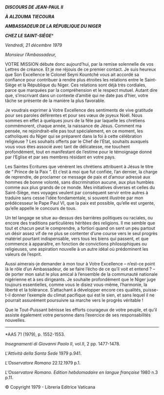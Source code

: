 ***DISCOURS DE JEAN-PAUL II***

***À ALZOUMA TIECOURA***

***AMBASSADEUR DE LA RÉPUBLIQUE DU NIGER***

***CHEZ LE SAINT-SIÈGE****

*Vendredi, 21 décembre 1979*

*Monsieur l’Ambassadeur,*

VOTRE MISSION débute donc aujourd’hui, par la remise solennelle de vos Lettres de créance. Et je me réjouis de ce premier contact. Je suis heureux que Son Excellence le Colonel Seyni Kountché vous ait accordé sa confiance pour contribuer à rendre plus étroites les relations entre le Saint-Siège et la République du Niger. Ces relations sont déjà très cordiales, parce que marquées par la compréhension et le respect mutuel. Autant dire que, s’inscrivant dans un contexte d’amitié qui ne date pas d’hier, votre tâche se présente de la manière la plus favorable.

Je voudrais exprimer à Votre Excellence des sentiments de vive gratitude pour ses paroles déférentes et pour ses vœux de joyeux Noël. Nous sommes en effet à quelques jours de la fête par laquelle les chrétiens commémorent, chaque année, la naissance de Jésus. Comment ma pensée, ne rejoindrait-elle pas tout spécialement, en ce moment, les catholiques du Niger qui se préparent dans la foi à cette célébration religieuse ? Les souhaits offerts par le Chef de l’Etat, souhaits auxquels vous vous êtes associé avec tant de délicatesse, me touchent profondément, tout en manifestant de l’estime pour le témoignage donné par l’Eglise et par ses membres résidant en votre pays.

Les Saintes Ecritures que vénèrent les chrétiens attribuent à Jésus le titre de “ Prince de la Paix ”. Et c’est à moi que fut confiée, l’an dernier, la charge de reprendre, de proclamer ce message de paix et d’amour adressé aux hommes de bonne volonté, sans discrimination aucune, aux plus humbles comme aux plus grands de ce monde. Mes initiatives diverses et celles du Saint-Siège, mes voyages veulent par conséquent servir entre autres à traduire sans cesse l’idée fondamentale, si souvent illustrée par mon prédécesseur le Pape Paul VI, que la paix est possible, qu’elle est urgente, qu’elle appelle le concours de tous.

Un tel langage se situe au-dessus des barrières politiques ou raciales, ou encore des traditions particulières héritées des religions. Il me semble que tout et chacun peut le comprendre, a fortiori quand on sent un peu partout un désir assez vif de ne plus se contenter d’une course vers le seul progrès matériel pourtant indispensable, vers tous les biens qui passent, et que commence à apparaître, en fonction de convictions philosophiques ou religieuses, une aspiration nouvelle à un autre idéal où prédominent les valeurs de l’esprit.

Aussi aimerais-je demander à mon tour à Votre Excellence – n’est-ce point là le rôle d’un Ambassadeur, de se faire l’écho de ce qu’il voit et entend ? – de porter mon salut le plus amical à l’ensemble de la communauté nationale nigérienne et à ses dirigeants. Je souhaite profondément que le Niger juge toujours essentielles, comme vous le disiez vous-même, l’harmonie, la liberté et la tolérance. S’attachant à développer encore ces qualités, puisse-t-il donner l’exemple du climat pacifique qui est le sien, et sans lequel il ne pourrait assurément poursuivre sa marche vers le progrès véritable !

Que le Tout-Puissant bénisse les efforts courageux de votre peuple, et qu’il assiste également votre personne dans l’exercice de ses responsabilités nouvelles.

* * *

*AAS 71 (1979), p. 1552-1553.

*Insegnamenti di Giovanni Paolo II*, vol.II, 2 pp. 1477-1478.

*L'Attività della Santa Sede* 1979 p.941.

*L’Osservatore Romano* 22.12.1979 p.1.

*L'Osservatore Romano. Edition hebdomadaire en langue française* 1980 n.3 p.11.

© Copyright 1979 - Libreria Editrice Vaticana